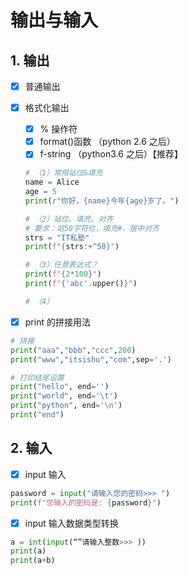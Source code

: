 # 输出与输入

## 1. 输出

- [x] 普通输出

- [x] 格式化输出

  - [x] % 操作符
  - [x] format()函数  （python 2.6 之后）
  - [x] f-string （python3.6 之后）【推荐】

  ```python
  # （1）常用站位&填充
  name = Alice
  age = 5
  print(r"你好，{name}今年{age}岁了。")
  
  # （2）站位、填充、对齐
  # 要求：站50字符位，填充#，居中对齐
  strs = "IT私塾"
  print(f"{strs:+^50}")
  
  # （3）任意表达式？
  print(f"{2*100}")
  print(f"{'abc'.upper()}")
  
  # （4）
  
  ```

- [x] print 的拼接用法

```python
# 拼接
print("aaa","bbb","ccc",200)
print("www","itsishu","com",sep='.')

# 打印结尾设置
print("hello", end='')
print("world", end='\t')
print("python", end='\n')
print("end")
```



## 2. 输入

- [x] input 输入

```python
password = input("请输入您的密码>>> ")
print(f"您输入的密码是: {password}")
```



- [x] input 输入数据类型转换

```python 
a = int(input(“”请输入整数>>> ))
print(a)
print(a+b)
```

